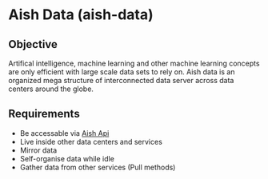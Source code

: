 # Aish Data \(aish-data\)

## Objective

Artifical intelligence, machine learning and other machine learning concepts are only efficient with large scale data sets to rely on. Aish data is an organized mega structure of interconnected data server across data centers around the globe.

## Requirements

* Be accessable via [Aish Api](/technical-documentation/aish-services/aish-api-aish-api.md)
* Live inside other data centers and services
* Mirror data
* Self-organise data while idle
* Gather data from other services \(Pull methods\)





